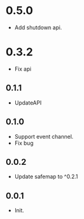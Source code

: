 # 0.5.0

- Add shutdown api.
# 0.3.2

- Fix api

## 0.1.1
* UpdateAPI

## 0.1.0

* Support event channel.
* Fix bug
## 0.0.2

* Update safemap to ^0.2.1

## 0.0.1

* Init.
